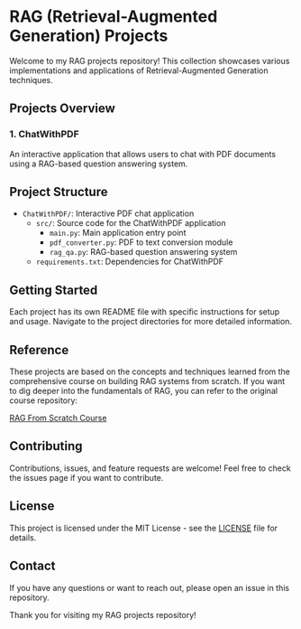 # RAG (Retrieval-Augmented Generation) Projects

Welcome to my RAG projects repository! This collection showcases various implementations and applications of Retrieval-Augmented Generation techniques.

## Projects Overview

### 1. ChatWithPDF

An interactive application that allows users to chat with PDF documents using a RAG-based question answering system.

## Project Structure

- `ChatWithPDF/`: Interactive PDF chat application
  - `src/`: Source code for the ChatWithPDF application
    - `main.py`: Main application entry point
    - `pdf_converter.py`: PDF to text conversion module
    - `rag_qa.py`: RAG-based question answering system
  - `requirements.txt`: Dependencies for ChatWithPDF

## Getting Started

Each project has its own README file with specific instructions for setup and usage. Navigate to the project directories for more detailed information.

## Reference

These projects are based on the concepts and techniques learned from the comprehensive course on building RAG systems from scratch. If you want to dig deeper into the fundamentals of RAG, you can refer to the original course repository:

[RAG From Scratch Course](https://github.com/langchain-ai/rag-from-scratch)

## Contributing

Contributions, issues, and feature requests are welcome! Feel free to check the issues page if you want to contribute.

## License

This project is licensed under the MIT License - see the [LICENSE](LICENSE) file for details.

## Contact

If you have any questions or want to reach out, please open an issue in this repository.

Thank you for visiting my RAG projects repository!
